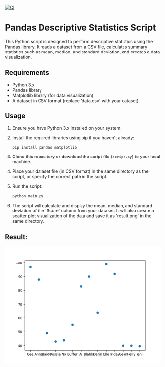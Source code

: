 [![CI](https://github.com/Jason-Guo1999/IDS706-Python-Template/actions/workflows/main.yml/badge.svg)](https://github.com/Jason-Guo1999/IDS706-Python-Template/actions/workflows/main.yml)



# Pandas Descriptive Statistics Script


This Python script is designed to perform descriptive statistics using the Pandas library. It reads a dataset from a CSV file, calculates summary statistics such as mean, median, and standard deviation, and creates a data visualization. 

## Requirements

- Python 3.x
- Pandas library
- Matplotlib library (for data visualization)
- A dataset in CSV format (replace 'data.csv' with your dataset)

## Usage

1. Ensure you have Python 3.x installed on your system.

2. Install the required libraries using pip if you haven't already:

   ```bash
   pip install pandas matplotlib
   ```

3. Clone this repository or download the script file (`script.py`) to your local machine.

4. Place your dataset file (in CSV format) in the same directory as the script, or specify the correct path in the script.

5. Run the script:

   ```bash
   python main.py
   ```

6. The script will calculate and display the mean, median, and standard deviation of the 'Score' column from your dataset. It will also create a scatter plot visualization of the data and save it as 'result.png' in the same directory.

## Result:


![Alt text](result.png)